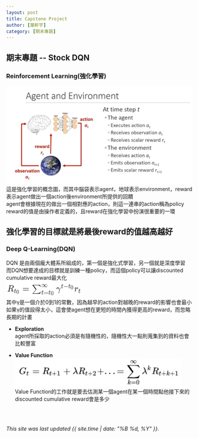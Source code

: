 ```yaml
---
layout: post
title: Capstone Project
author: [葉軒宇]
category: [期末專題]
---
```


## 期末專題 -- Stock DQN


### Reinforcement Learning(強化學習)
![](https://github.com/thegr8est/AI-course/blob/gh-pages/images/RL.PNG?raw=true)<br>
這是強化學習的概念圖，而其中腦袋表示agent，地球表示environment，reward表示agent做出一個action後environment所提供的回饋<br>
agent會根據現在的做出一個相對應的action，則這一連串的action稱為policy<br>
reward的值是由操作者定義的，且reward在強化學習中扮演很重要的一環<br>

強化學習的目標就是將最後reward的值越高越好<br>
---

### Deep Q-Learning(DQN)
DQN 是由兩個龐大體系所組成的，第一個是強化式學習，另一個就是深度學習<br>
而DQN想要達成的目標就是訓練一種policy，而這個policy可以讓discounted cumulative reward最大化<br>
![](https://github.com/thegr8est/AI-course/blob/gh-pages/images/cumulative.PNG?raw=true)<br>
其中γ是一個介於0到1的常數，因為越早的action對越晚的reward的影響也會最小<br>
如果γ的值設得太小，這會使agent想在更短的時間內獲得更高的reward，而忽略長期的計畫

* **Exploration**<br>
agent所採取的action必須是有隨機性的，隨機性大一點則蒐集到的資料也會比較豐富<br>

* **Value Function**<br>
![](https://github.com/thegr8est/AI-course/blob/gh-pages/images/value.PNG?raw=true)<br>
Value Function的工作就是要去估測某一個agent在某一個時間點他接下來的discounted cumulative reward會是多少


<br>
<br>

*This site was last updated {{ site.time | date: "%B %d, %Y" }}.*

